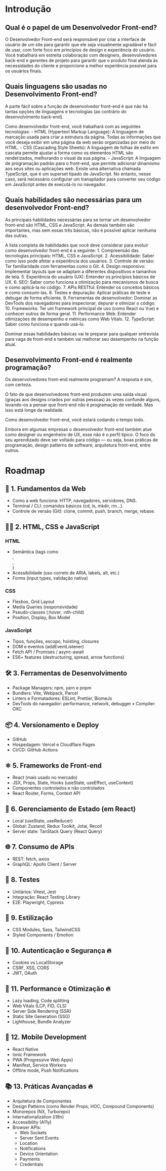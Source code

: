 # Introdução

## Qual é o papel de um Desenvolvedor Front-end?

O Desenvolvedor Front-end será responsável por criar a interface de usuário de um site para garantir que ele seja visualmente agradável e fácil de usar, com forte foco em princípios de design e experiência do usuário. Você trabalhará em estreita colaboração com designers, desenvolvedores back-end e gerentes de projeto para garantir que o produto final atenda às necessidades do cliente e proporcione a melhor experiência possível para os usuários finais.

## Quais linguagens são usadas no Desenvolvimento Front-end?

A parte fácil sobre a função de desenvolvedor front-end é que não há tantas opções de linguagens e tecnologias (ao contrário do desenvolvimento back-end).

Como desenvolvedor front-end, você trabalhará com as seguintes tecnologias:
	- HTML (Hypertext Markup Language): A linguagem de marcação usada para criar a estrutura da página. Todas as informações que você deseja exibir em uma página da web serão organizadas por meio do HTML.
	- CSS (Cascading Style Sheets): A linguagem de folhas de estilo em cascata permite ajustar a forma como os elementos HTML são renderizados, melhorando o visual da sua página.
	- JavaScript: A linguagem de programação padrão para o front-end, que permite adicionar dinamismo aos seus sites ou aplicações web. Existe uma alternativa chamada TypeScript, que é um superset tipado de JavaScript. No entanto, nesse caso, será necessário configurar um transpilador para converter seu código em JavaScript antes de executá-lo no navegador.

## Quais habilidades são necessárias para um desenvolvedor Front-end?

As principais habilidades necessárias para se tornar um desenvolvedor front-end são HTML, CSS e JavaScript. As demais também são importantes, mas sem essas três básicas, não é possível aplicar nenhuma das outras.

A lista completa de habilidades que você deve considerar para evoluir como desenvolvedor front-end é a seguinte:
	1.	Compreensão das tecnologias principais: HTML, CSS e JavaScript.
	2.	Acessibilidade: Saber como isso pode afetar a experiência dos usuários.
	3.	Controle de versão: Ter familiaridade com ferramentas como o Git.
	4.	Design responsivo: Implementar layouts que se adaptam a diferentes dispositivos e tamanhos de tela.
	5.	Experiência do usuário (UX): Entender os princípios básicos de UX.
	6.	SEO: Saber como funciona a otimização para mecanismos de busca e como aplicá-la no código.
	7.	APIs RESTful: Entender os conceitos básicos e como consumi-las.
	8.	Testes e depuração: Aplicar práticas de teste e debugar de forma eficiente.
	9.	Ferramentas de desenvolvedor: Dominar as DevTools dos navegadores para inspecionar, depurar e otimizar o código.
	10.	Frameworks: Ter um framework principal de uso (como React ou Vue) e conhecer outros de forma geral.
	11.	Performance Web: Entender otimizações de desempenho e métricas como Web Vitals.
	12.	TypeScript: Saber como funciona e quando usá-lo.

Dominar essas habilidades básicas vai te preparar para qualquer entrevista para vaga de front-end e também vai melhorar seu desempenho na função atual.

## Desenvolvimento Front-end é realmente programação?

Os desenvolvedores front-end realmente programam? A resposta é sim, com certeza.

O fato de que desenvolvedores front-end produzem uma saída visual (graças aos designs criados por outras pessoas) às vezes confunde alguns, levando-os a pensar que front-end não é programação de verdade. Mas isso está longe da realidade.

Como desenvolvedor front-end, você estará codando o tempo todo.

Embora em algumas empresas o desenvolvedor front-end também atue como designer ou engenheiro de UX, esse não é o perfil típico. O foco do seu aprendizado deve ser voltado para código — ou seja, boas práticas de programação, design patterns de software, arquitetura front-end, entre outros.

# Roadmap

## 🧱 1. Fundamentos da Web
- Como a web funciona: HTTP, navegadores, servidores, DNS.
- Terminal / CLI: comandos básicos (cd, ls, mkdir, rm...).
- Controle de versão (Git): clone, commit, push, branch, merge, rebase.

## 🧑‍💻 2. HTML, CSS e JavaScript

### HTML
- Semântica (tags como <article>, <section>, <nav>)
- Acessibilidade (uso correto de ARIA, labels, alt, etc.)
- Forms (input types, validação nativa)

### CSS
- Flexbox, Grid Layout
- Media Queries (responsividade)
- Pseudo-classes (:hover, :nth-child)
- Position, Display, Box Model

### JavaScript
- Tipos, funções, escopo, hoisting, closures
- DOM e eventos (addEventListener)
- Fetch API / Promises / async-await
- ES6+ features (destructuring, spread, arrow functions)

## 🛠 3. Ferramentas de Desenvolvimento
- Package Managers: npm, yarn e pnpm
- Bundlers: Vite, Webpack, Parcel
- Linters e Formatadores: ESLint, Prettier, BiomeJs
- DevTools do navegador: performance, network, debugger
	• Compiler: OXC

## 📦 4. Versionamento e Deploy
- GitHub
- Hospedagem: Vercel e Cloudflare Pages
- CI/CD: GitHub Actions

## ⚛️ 5. Frameworks de Front-end
- React (mais usado no mercado)
- JSX, Props, State, Hooks (useState, useEffect, useContext)
- Componentes controlados e não controlados
- React Router, Forms, Context API

## 🧰 6. Gerenciamento de Estado (em React)
- Local (useState, useReducer)
- Global: Zustand, Redux Toolkit, Jotai, Recoil
- Server state: TanStack Query (React Query)

## 🌐 7. Consumo de APIs
- REST: fetch, axios
- GraphQL: Apollo Client / Server

## 🧪 8. Testes
- Unitários: Vitest, Jest
- Integração: React Testing Library
- E2E: Playwright, Cypress

## 🎨 9. Estilização
- CSS Modules, Sass, TailwindCSS
- Styled Components / Emotion

## 🔐 10. Autenticação e Segurança 🔥
- Cookies vs LocalStorage
- CSRF, XSS, CORS
- JWT, OAuth

## 🔎 11. Performance e Otimização 🔥
- Lazy loading, Code splitting
- Web Vitals (LCP, FID, CLS)
- Server Side Rendering (SSR)
- Static Site Generation (SSG)
- Lighthouse, Bundle Analyzer

## 📱 12. Mobile Development
- React Native
- Ionic Framework
- PWA (Progressive Web Apps)
- Manifest, Service Workers
- Offline mode, Push Notifications

## 📚 13. Práticas Avançadas 🔥
- Arquitetura de Componentes
- Design Patterns (como Render Props, HOC, Compound Components)
- Monorepos (NX, Turborepo)
- Internationalization (i18n)
- Accessibility (A11y)
- Browser APIs:
 	- Web Sockets
 	- Server Sent Events
 	- Location
 	- Notifications
 	- Device Orientation
 	- Payments
 	- Credentials
